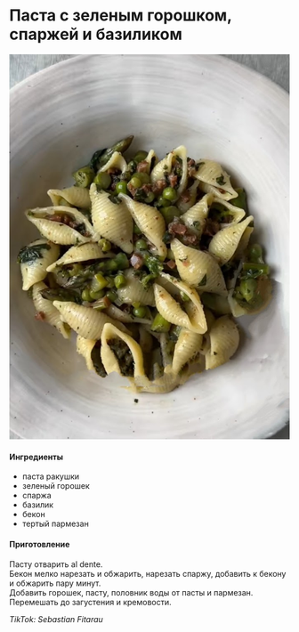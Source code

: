 ﻿---
image: ../../pics/Img_2024_07_28_00_45_59~2.jpeg
---
# Паста с зеленым горошком, спаржей и базиликом

![Паста с зеленым горошком, спаржей и базиликом](../../pics/Img_2024_07_28_00_45_59~2.jpeg)

#### Ингредиенты

* паста ракушки
* зеленый горошек
* спаржа
* базилик
* бекон
* тертый пармезан

#### Приготовление

Пасту отварить al dente.  
Бекон мелко нарезать и обжарить, нарезать спаржу, добавить к бекону и обжарить пару минут.  
Добавить горошек, пасту, половник воды от пасты и пармезан. Перемешать до загустения и кремовости.

*TikTok: Sebastian Fitarau*
